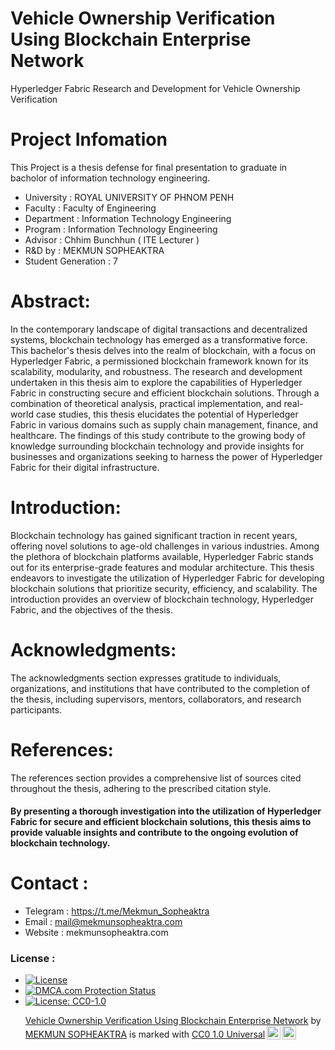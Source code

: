# Vehicle Ownership Verification Using Blockchain Enterprise Network
Hyperledger Fabric Research and Development for Vehicle Ownership Verification

# Project Infomation
This Project is a thesis defense for final presentation to graduate in bacholor of information technology engineering.
- University : ROYAL UNIVERSITY OF PHNOM PENH
- Faculty : Faculty of Engineering
- Department : Information Technology Engineering
- Program : Information Technology Engineering
- Advisor : Chhim Bunchhun ( ITE Lecturer )
- R&D by : MEKMUN SOPHEAKTRA
- Student Generation : 7

# Abstract:
In the contemporary landscape of digital transactions and decentralized systems, blockchain technology has emerged as a transformative force. This bachelor's thesis delves into the realm of blockchain, with a focus on Hyperledger Fabric, a permissioned blockchain framework known for its scalability, modularity, and robustness. The research and development undertaken in this thesis aim to explore the capabilities of Hyperledger Fabric in constructing secure and efficient blockchain solutions. Through a combination of theoretical analysis, practical implementation, and real-world case studies, this thesis elucidates the potential of Hyperledger Fabric in various domains such as supply chain management, finance, and healthcare. The findings of this study contribute to the growing body of knowledge surrounding blockchain technology and provide insights for businesses and organizations seeking to harness the power of Hyperledger Fabric for their digital infrastructure.

# Introduction:
Blockchain technology has gained significant traction in recent years, offering novel solutions to age-old challenges in various industries. Among the plethora of blockchain platforms available, Hyperledger Fabric stands out for its enterprise-grade features and modular architecture. This thesis endeavors to investigate the utilization of Hyperledger Fabric for developing blockchain solutions that prioritize security, efficiency, and scalability. The introduction provides an overview of blockchain technology, Hyperledger Fabric, and the objectives of the thesis.

# Acknowledgments:
The acknowledgments section expresses gratitude to individuals, organizations, and institutions that have contributed to the completion of the thesis, including supervisors, mentors, collaborators, and research participants.

# References:
The references section provides a comprehensive list of sources cited throughout the thesis, adhering to the prescribed citation style.

#### By presenting a thorough investigation into the utilization of Hyperledger Fabric for secure and efficient blockchain solutions, this thesis aims to provide valuable insights and contribute to the ongoing evolution of blockchain technology.

# Contact :
- Telegram : https://t.me/Mekmun_Sopheaktra
- Email : mail@mekmunsopheaktra.com
- Website : mekmunsopheaktra.com

### License : 
- [![License](https://img.shields.io/badge/License-Apache_2.0-blue.svg)](https://opensource.org/licenses/Apache-2.0)
- <a href="//www.dmca.com/Protection/Status.aspx?ID=e1cc924f-380b-4c43-add6-2838863f6312" title="DMCA.com Protection Status" class="dmca-badge"> <img src ="https://images.dmca.com/Badges/dmca_protected_sml_120m.png?ID=e1cc924f-380b-4c43-add6-2838863f6312"  alt="DMCA.com Protection Status" /></a>
- [![License: CC0-1.0](https://img.shields.io/badge/License-CC0_1.0-lightgrey.svg)](http://creativecommons.org/publicdomain/zero/1.0/) <p xmlns:cc="http://creativecommons.org/ns#" xmlns:dct="http://purl.org/dc/terms/"><a property="dct:title" rel="cc:attributionURL" href="https://github.com/Mekmun-Sopheaktra/ITE-Thesis">Vehicle Ownership Verification Using Blockchain Enterprise Network</a> by <a rel="cc:attributionURL dct:creator" property="cc:attributionName" href="https://github.com/Mekmun-Sopheaktra">MEKMUN SOPHEAKTRA</a> is marked with <a href="http://creativecommons.org/publicdomain/zero/1.0?ref=chooser-v1" target="_blank" rel="license noopener noreferrer" style="display:inline-block;">CC0 1.0 Universal<img style="height:22px!important;margin-left:3px;vertical-align:text-bottom;" src="https://mirrors.creativecommons.org/presskit/icons/cc.svg?ref=chooser-v1"><img style="height:22px!important;margin-left:3px;vertical-align:text-bottom;" src="https://mirrors.creativecommons.org/presskit/icons/zero.svg?ref=chooser-v1"></a></p>
